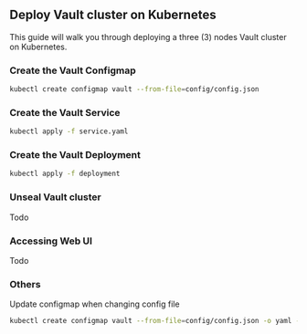 ## Deploy Vault cluster on Kubernetes
This guide will walk you through deploying a three (3) nodes Vault cluster on Kubernetes.

### Create the Vault Configmap
```bash
kubectl create configmap vault --from-file=config/config.json
```

### Create the Vault Service
```bash
kubectl apply -f service.yaml
```

### Create the Vault Deployment
```bash
kubectl apply -f deployment
```
### Unseal Vault cluster
Todo

### Accessing Web UI
Todo

### Others
Update configmap when changing config file
```bash
kubectl create configmap vault --from-file=config/config.json -o yaml --dry-run | kubectl replace -f -
````

